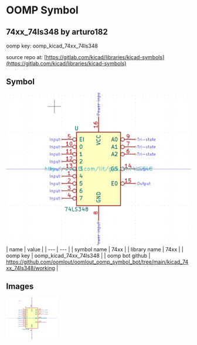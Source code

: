 # OOMP Symbol  
## 74xx_74ls348  by arturo182  
  
oomp key: oomp_kicad_74xx_74ls348  
  
source repo at: [https://gitlab.com/kicad/libraries/kicad-symbols](https://gitlab.com/kicad/libraries/kicad-symbols)  
## Symbol  
  
[![working.png](working_600.png)](working.png)  
| name | value | 
| --- | --- | 
| symbol name | 74xx | 
| library name | 74xx | 
| oomp key | oomp_kicad_74xx_74ls348 | 
| oomp bot github | https://github.com/oomlout/oomlout_oomp_symbol_bot/tree/main/kicad_74xx_74ls348/working | 
## Images  
  
[![working.png](working_140.png)](working.png)  
